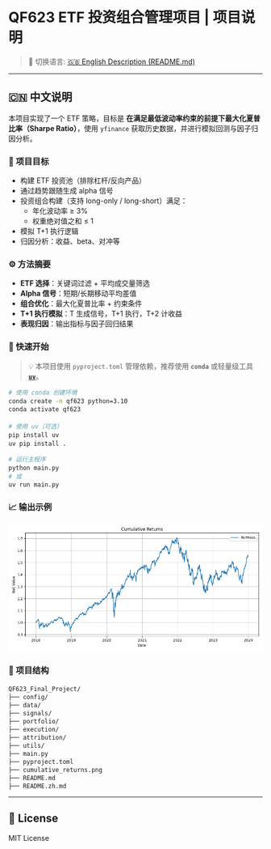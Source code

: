 # QF623 ETF 投资组合管理项目 | 项目说明

> 📌 切换语言: [🇬🇧 English Description (README.md)](./README.md)

---

## 🇨🇳 中文说明

本项目实现了一个 ETF 策略，目标是 **在满足最低波动率约束的前提下最大化夏普比率（Sharpe Ratio）**，使用 `yfinance` 获取历史数据，并进行模拟回测与因子归因分析。

### 🎯 项目目标

- 构建 ETF 投资池（排除杠杆/反向产品）
- 通过趋势跟随生成 alpha 信号
- 投资组合构建（支持 long-only / long-short）满足：
  - 年化波动率 ≥ 3%
  - 权重绝对值之和 ≤ 1
- 模拟 T+1 执行逻辑
- 归因分析：收益、beta、对冲等

### ⚙️ 方法摘要

- **ETF 选择**：关键词过滤 + 平均成交量筛选  
- **Alpha 信号**：短期/长期移动平均差值  
- **组合优化**：最大化夏普比率 + 约束条件  
- **T+1 执行模拟**：T 生成信号，T+1 执行，T+2 计收益  
- **表现归因**：输出指标与因子回归结果

### 🚀 快速开始

> 💡 本项目使用 `pyproject.toml` 管理依赖，推荐使用 **`conda`** 或轻量级工具 **[`uv`](https://github.com/astral-sh/uv)**。

```bash
# 使用 conda 创建环境
conda create -n qf623 python=3.10
conda activate qf623

# 使用 uv（可选）
pip install uv  
uv pip install .
```

```bash
# 运行主程序
python main.py
# 或
uv run main.py
```

### 📈 输出示例

![累计收益图](./cumulative_returns.png)

### 📁 项目结构

```
QF623_Final_Project/
├── config/
├── data/
├── signals/
├── portfolio/
├── execution/
├── attribution/
├── utils/
├── main.py
├── pyproject.toml
├── cumulative_returns.png
├── README.md
├── README.zh.md
```

---

## 📜 License

MIT License